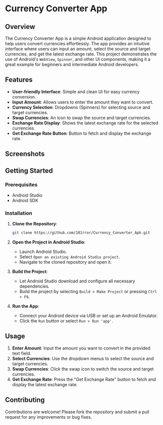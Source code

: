 # Currency Converter App

## Overview

The Currency Converter App is a simple Android application designed to help users convert currencies effortlessly. The app provides an intuitive interface where users can input an amount, select the source and target currencies, and get the latest exchange rate. This project demonstrates the use of Android's `WebView`, `Spinner`, and other UI components, making it a great example for beginners and intermediate Android developers.

## Features

- **User-friendly Interface**: Simple and clean UI for easy currency conversion.
- **Input Amount**: Allows users to enter the amount they want to convert.
- **Currency Selection**: Dropdowns (Spinners) for selecting source and target currencies.
- **Swap Currencies**: An icon to swap the source and target currencies.
- **Exchange Rate Display**: Shows the latest exchange rate for the selected currencies.
- **Get Exchange Rate Button**: Button to fetch and display the exchange rate.

## Screenshots



## Getting Started

### Prerequisites

- Android Studio
- Android SDK

### Installation

1. **Clone the Repository**:
    ```bash
    git clone https://github.com/101rror/Currency_Converter_Apk.git
    ```

2. **Open the Project in Android Studio**:
    - Launch Android Studio.
    - Select `Open an existing Android Studio project`.
    - Navigate to the cloned repository and open it.

3. **Build the Project**:
    - Let Android Studio download and configure all necessary dependencies.
    - Build the project by selecting `Build > Make Project` or pressing `Ctrl + F9`.

4. **Run the App**:
    - Connect your Android device via USB or set up an Android Emulator.
    - Click the `Run` button or select `Run > Run 'app'`.

## Usage

1. **Enter Amount**: Input the amount you want to convert in the provided text field.
2. **Select Currencies**: Use the dropdown menus to select the source and target currencies.
3. **Swap Currencies**: Click the swap icon to switch the source and target currencies.
4. **Get Exchange Rate**: Press the "Get Exchange Rate" button to fetch and display the latest exchange rate.

## Contributing

Contributions are welcome! Please fork the repository and submit a pull request for any improvements or bug fixes.
